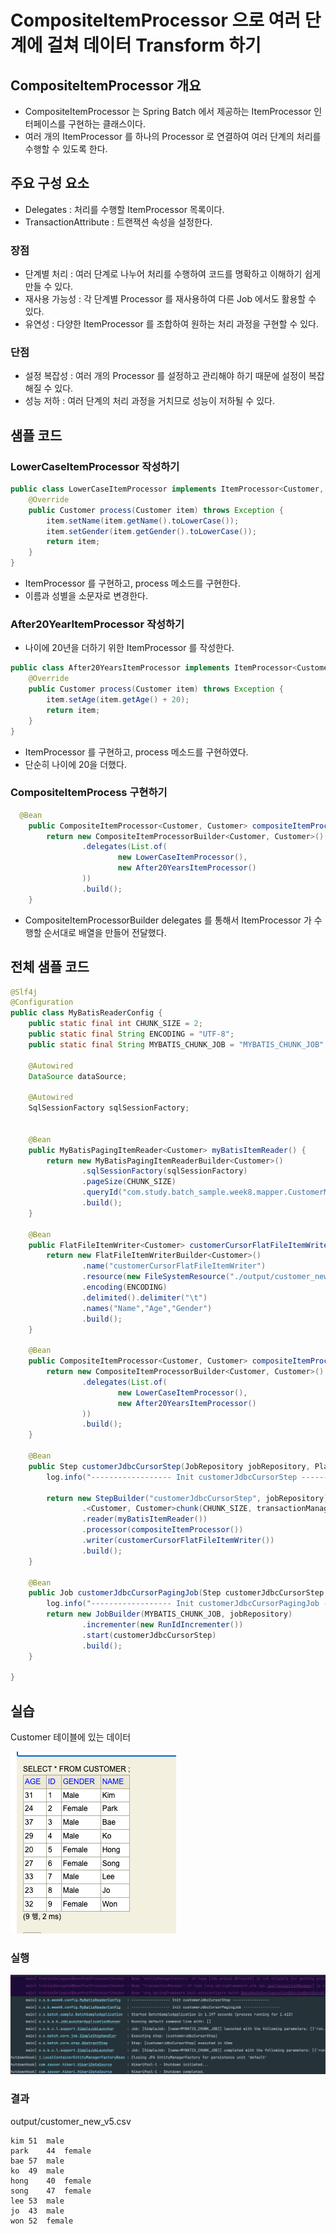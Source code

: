 # CompositeItemProcessor 으로 여러 단계에 걸쳐 데이터 Transform 하기

## CompositeItemProcessor 개요

- CompositeItemProcessor 는 Spring Batch 에서 제공하는 ItemProcessor 인터페이스를 구현하는 클래스이다.
- 여러 개의 ItemProcessor 를 하나의 Processor 로 연결하여 여러 단계의 처리를 수행할 수 있도록 한다.

## 주요 구성 요소

- Delegates : 처리를 수행할 ItemProcessor 목록이다.
- TransactionAttribute : 트랜잭션 속성을 설정한다.

### 장점

- 단계별 처리 : 여러 단계로 나누어 처리를 수행하여 코드를 명확하고 이해하기 쉽게 만들 수 있다.
- 재사용 가능성 : 각 단계별 Processor 를 재사용하여 다른 Job 에서도 활용할 수 있다.
- 유연성 : 다양한 ItemProcessor 를 조합하여 원하는 처리 과정을 구현할 수 있다.

### 단점

- 설정 복잡성 : 여러 개의 Processor 를 설정하고 관리해야 하기 때문에 설정이 복잡해질 수 있다.
- 성능 저하 : 여러 단계의 처리 과정을 거치므로 성능이 저하될 수 있다.

## 샘플 코드

### LowerCaseItemProcessor 작성하기

```java
public class LowerCaseItemProcessor implements ItemProcessor<Customer, Customer> {
    @Override
    public Customer process(Customer item) throws Exception {
        item.setName(item.getName().toLowerCase());
        item.setGender(item.getGender().toLowerCase());
        return item;
    }
}
```

- ItemProcessor 를 구현하고, process 메소드를 구현한다.
- 이름과 성별을 소문자로 변경한다.

### After20YearItemProcessor 작성하기

- 나이에 20년을 더하기 위한 ItemProcessor 를 작성한다.

```java
public class After20YearsItemProcessor implements ItemProcessor<Customer, Customer> {
    @Override
    public Customer process(Customer item) throws Exception {
        item.setAge(item.getAge() + 20);
        return item;
    }
}
```

- ItemProcessor 를 구현하고, process 메소드를 구현하였다.
- 단순히 나이에 20을 더했다.

### CompositeItemProcess 구현하기

```java
  @Bean
    public CompositeItemProcessor<Customer, Customer> compositeItemProcessor() {
        return new CompositeItemProcessorBuilder<Customer, Customer>()
                .delegates(List.of(
                        new LowerCaseItemProcessor(),
                        new After20YearsItemProcessor()
                ))
                .build();
    }
```

- CompositeItemProcessorBuilder delegates 를 통해서 ItemProcessor 가 수행할 순서대로 배열을 만들어 전달했다.


## 전체 샘플 코드

```java
@Slf4j
@Configuration
public class MyBatisReaderConfig {
    public static final int CHUNK_SIZE = 2;
    public static final String ENCODING = "UTF-8";
    public static final String MYBATIS_CHUNK_JOB = "MYBATIS_CHUNK_JOB";

    @Autowired
    DataSource dataSource;

    @Autowired
    SqlSessionFactory sqlSessionFactory;


    @Bean
    public MyBatisPagingItemReader<Customer> myBatisItemReader() {
        return new MyBatisPagingItemReaderBuilder<Customer>()
                .sqlSessionFactory(sqlSessionFactory)
                .pageSize(CHUNK_SIZE)
                .queryId("com.study.batch_sample.week8.mapper.CustomerMapper.selectCustomers")
                .build();
    }

    @Bean
    public FlatFileItemWriter<Customer> customerCursorFlatFileItemWriter() {
        return new FlatFileItemWriterBuilder<Customer>()
                .name("customerCursorFlatFileItemWriter")
                .resource(new FileSystemResource("./output/customer_new_v5.csv"))
                .encoding(ENCODING)
                .delimited().delimiter("\t")
                .names("Name","Age","Gender")
                .build();
    }

    @Bean
    public CompositeItemProcessor<Customer, Customer> compositeItemProcessor() {
        return new CompositeItemProcessorBuilder<Customer, Customer>()
                .delegates(List.of(
                        new LowerCaseItemProcessor(),
                        new After20YearsItemProcessor()
                ))
                .build();
    }

    @Bean
    public Step customerJdbcCursorStep(JobRepository jobRepository, PlatformTransactionManager transactionManager) throws Exception {
        log.info("------------------ Init customerJdbcCursorStep -----------------");

        return new StepBuilder("customerJdbcCursorStep", jobRepository)
                .<Customer, Customer>chunk(CHUNK_SIZE, transactionManager)
                .reader(myBatisItemReader())
                .processor(compositeItemProcessor())
                .writer(customerCursorFlatFileItemWriter())
                .build();
    }

    @Bean
    public Job customerJdbcCursorPagingJob(Step customerJdbcCursorStep, JobRepository jobRepository) {
        log.info("------------------ Init customerJdbcCursorPagingJob -----------------");
        return new JobBuilder(MYBATIS_CHUNK_JOB, jobRepository)
                .incrementer(new RunIdIncrementer())
                .start(customerJdbcCursorStep)
                .build();
    }

}

```

## 실습

Customer 테이블에 있는 데이터

![img.png](img.png)

### 실행

![img_1.png](img_1.png)


### 결과 

output/customer_new_v5.csv  

```csv
kim	51	male
park	44	female
bae	57	male
ko	49	male
hong	40	female
song	47	female
lee	53	male
jo	43	male
won	52	female
```
